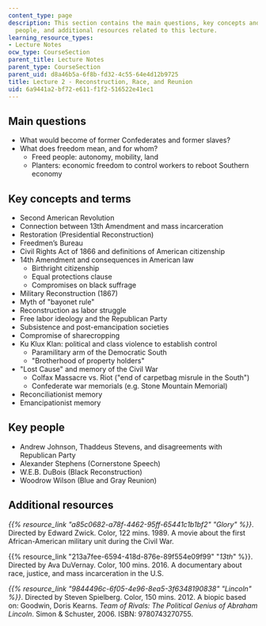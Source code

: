 ```yaml
---
content_type: page
description: This section contains the main questions, key concepts and terms, key
  people, and additional resources related to this lecture.
learning_resource_types:
- Lecture Notes
ocw_type: CourseSection
parent_title: Lecture Notes
parent_type: CourseSection
parent_uid: d8a46b5a-6f8b-fd32-4c55-64e4d12b9725
title: Lecture 2 - Reconstruction, Race, and Reunion
uid: 6a9441a2-bf72-e611-f1f2-516522e41ec1
---
```


Main questions
--------------

*   What would become of former Confederates and former slaves?
*   What does freedom mean, and for whom?  
    *   Freed people: autonomy, mobility, land
    *   Planters: economic freedom to control workers to reboot Southern economy

Key concepts and terms
----------------------

*   Second American Revolution
*   Connection between 13th Amendment and mass incarceration
*   Restoration (Presidential Reconstruction)
*   Freedmen’s Bureau
*   Civil Rights Act of 1866 and definitions of American citizenship
*   14th Amendment and consequences in American law  
    *   Birthright citizenship
    *   Equal protections clause
    *   Compromises on black suffrage
*   Military Reconstruction (1867)
*   Myth of "bayonet rule"
*   Reconstruction as labor struggle
*   Free labor ideology and the Republican Party
*   Subsistence and post-emancipation societies
*   Compromise of sharecropping
*   Ku Klux Klan: political and class violence to establish control  
    *   Paramilitary arm of the Democratic South
    *   "Brotherhood of property holders"
*   "Lost Cause" and memory of the Civil War  
    *   Colfax Massacre vs. Riot ("end of carpetbag misrule in the South")
    *   Confederate war memorials (e.g. Stone Mountain Memorial)
*   Reconciliationist memory
*   Emancipationist memory

Key people
----------

*   Andrew Johnson, Thaddeus Stevens, and disagreements with Republican Party
*   Alexander Stephens (Cornerstone Speech)
*   W.E.B. DuBois (Black Reconstruction)
*   Woodrow Wilson (Blue and Gray Reunion)

Additional resources
--------------------

_{{% resource_link "a85c0682-a78f-4462-95ff-65441c1b1bf2" "Glory" %}}_. Directed by Edward Zwick. Color, 122 mins. 1989. A movie about the first African-American military unit during the Civil War.

{{% resource_link "213a7fee-6594-418d-876e-89f554e09f99" "_13th_" %}}. Directed by Ava DuVernay. Color, 100 mins. 2016. A documentary about race, justice, and mass incarceration in the U.S.

_{{% resource_link "9844496c-6f05-4e96-8ea5-3f6348190838" "Lincoln" %}}_. Directed by Steven Spielberg. Color, 150 mins. 2012. A biopic based on: Goodwin, Doris Kearns. _Team of Rivals: The Political Genius of Abraham Lincoln_. Simon & Schuster, 2006. ISBN: 9780743270755.